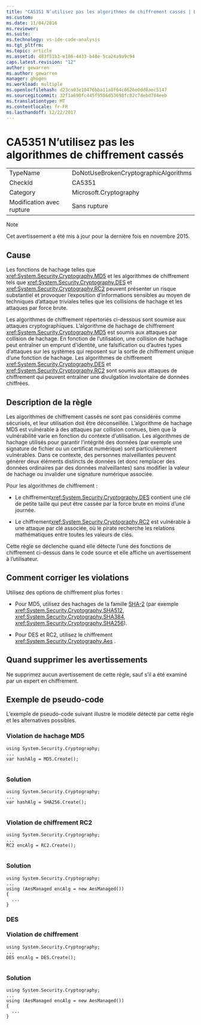 ```yaml
---
title: "CA5351 N’utilisez pas les algorithmes de chiffrement cassés | Documents Microsoft"
ms.custom: 
ms.date: 11/04/2016
ms.reviewer: 
ms.suite: 
ms.technology: vs-ide-code-analysis
ms.tgt_pltfrm: 
ms.topic: article
ms.assetid: 483f51b3-e186-4433-b48e-5ca24a9a9c94
caps.latest.revision: "12"
author: gewarren
ms.author: gewarren
manager: ghogen
ms.workload: multiple
ms.openlocfilehash: d23ca03e10476bba11a8f64c0626e0dd8aec5147
ms.sourcegitcommit: 32f1a690fc445f9586d53698fc82c7debd784eeb
ms.translationtype: MT
ms.contentlocale: fr-FR
ms.lasthandoff: 12/22/2017
---
```

# <a name="ca5351-do-not-use-broken-cryptographic-algorithms"></a>CA5351 N’utilisez pas les algorithmes de chiffrement cassés
|||  
|-|-|  
|TypeName|DoNotUseBrokenCryptographicAlgorithms|  
|CheckId|CA5351|  
|Category|Microsoft.Cryptography|  
|Modification avec rupture|Sans rupture|  
  
> [!NOTE]
>  Cet avertissement a été mis à jour pour la dernière fois en novembre 2015.  
  
## <a name="cause"></a>Cause  
 Les fonctions de hachage telles que <xref:System.Security.Cryptography.MD5> et les algorithmes de chiffrement tels que <xref:System.Security.Cryptography.DES> et <xref:System.Security.Cryptography.RC2> peuvent présenter un risque substantiel et provoquer l’exposition d’informations sensibles au moyen de techniques d’attaque triviales telles que les collisions de hachage et les attaques par force brute.  
  
 Les algorithmes de chiffrement répertoriés ci-dessous sont soumise aux attaques cryptographiques. L’algorithme de hachage de chiffrement <xref:System.Security.Cryptography.MD5> est soumis aux attaques par collision de hachage.  En fonction de l’utilisation, une collision de hachage peut entraîner un emprunt d’identité, une falsification ou d’autres types d’attaques sur les systèmes qui reposent sur la sortie de chiffrement unique d’une fonction de hachage. Les algorithmes de chiffrement <xref:System.Security.Cryptography.DES> et <xref:System.Security.Cryptography.RC2> sont soumis aux attaques de chiffrement qui peuvent entraîner une divulgation involontaire de données chiffrées.  
  
## <a name="rule-description"></a>Description de la règle  
 Les algorithmes de chiffrement cassés ne sont pas considérés comme sécurisés, et leur utilisation doit être déconseillée. L’algorithme de hachage MD5 est vulnérable à des attaques par collision connues, bien que la vulnérabilité varie en fonction du contexte d’utilisation.  Les algorithmes de hachage utilisés pour garantir l’intégrité des données (par exemple une signature de fichier ou un certificat numérique) sont particulièrement vulnérables.  Dans ce contexte, des personnes malveillantes peuvent générer deux éléments distincts de données (et donc remplacer des données ordinaires par des données malveillantes) sans modifier la valeur de hachage ou invalider une signature numérique associée.  
  
 Pour les algorithmes de chiffrement :  
  
-   Le chiffrement<xref:System.Security.Cryptography.DES> contient une clé de petite taille qui peut être cassée par la force brute en moins d’une journée.  
  
-   Le chiffrement<xref:System.Security.Cryptography.RC2> est vulnérable à une attaque par clé associée, où le pirate recherche les relations mathématiques entre toutes les valeurs de clés.  
  
 Cette règle se déclenche quand elle détecte l’une des fonctions de chiffrement ci-dessus dans le code source et elle affiche un avertissement à l’utilisateur.  
  
## <a name="how-to-fix-violations"></a>Comment corriger les violations  
 Utilisez des options de chiffrement plus fortes :  
  
-   Pour MD5, utilisez des hachages de la famille [SHA-2](https://msdn.microsoft.com/en-us/library/windows/desktop/aa382459.aspx) (par exemple <xref:System.Security.Cryptography.SHA512>, <xref:System.Security.Cryptography.SHA384>, <xref:System.Security.Cryptography.SHA256>).  
  
-   Pour DES et RC2, utilisez le chiffrement <xref:System.Security.Cryptography.Aes> .  
  
## <a name="when-to-suppress-warnings"></a>Quand supprimer les avertissements  
 Ne supprimez aucun avertissement de cette règle, sauf s’il a été examiné par un expert en chiffrement.  
  
## <a name="pseudo-code-example"></a>Exemple de pseudo-code  
 L’exemple de pseudo-code suivant illustre le modèle détecté par cette règle et les alternatives possibles.  
  
### <a name="md5-hashing-violation"></a>Violation de hachage MD5  
  
```  
using System.Security.Cryptography;   
...   
var hashAlg = MD5.Create();  
  
```  
  
### <a name="solution"></a>Solution  
  
```  
using System.Security.Cryptography;   
...   
var hashAlg = SHA256.Create();  
  
```  
  
### <a name="rc2-encryption-violation"></a>Violation de chiffrement RC2  
  
```  
using System.Security.Cryptography;   
...    
RC2 encAlg = RC2.Create();  
  
```  
  
### <a name="solution"></a>Solution  
  
```  
using System.Security.Cryptography;   
...   
using (AesManaged encAlg = new AesManaged())   
{   
  ...   
}  
```  
  
### <a name="des-br-br-encryption-violation"></a>DES <br /><br />Violation de chiffrement  
  
```  
using System.Security.Cryptography;   
...   
DES encAlg = DES.Create();  
  
```  
  
### <a name="solution"></a>Solution  
  
```  
using System.Security.Cryptography;   
...   
using (AesManaged encAlg = new AesManaged())   
{   
  ...   
}  
```